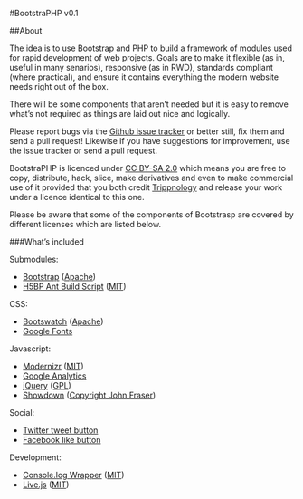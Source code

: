 #BootstraPHP v0.1

##About

The idea is to use Bootstrap and PHP to build a framework of modules
used for rapid development of web projects. Goals are to make it
flexible (as in, useful in many senarios), responsive (as in RWD), standards
compliant (where practical), and ensure it contains everything the
modern website needs right out of the box.

There will be some components that aren’t needed but it is easy to
remove what’s not required as things are laid out nice and logically.

Please report bugs via the [Github issue tracker](https://github.com/Trippnology/BootstraPHP/issues) or better still, fix
them and send a pull request! Likewise if you have suggestions for
improvement, use the issue tracker or send a pull request.

BootstraPHP is licenced under [CC BY-SA 2.0](https://creativecommons.org/licenses/by-sa/2.0/uk/) which means you are free
to copy, distribute, hack, slice, make derivatives and even to make
commercial use of it provided that you both credit [Trippnology](http://www.trippnology.com/) and
release your work under a licence identical to this one.

Please be aware that some of the components of Bootstrasp are covered by
different licenses which are listed below.

###What’s included

Submodules:

-   [Bootstrap](https://github.com/twitter/bootstrap.git) ([Apache](https://github.com/twitter/bootstrap/blob/master/LICENSE))
-   [H5BP Ant Build Script](https://github.com/h5bp/ant-build-script.git) ([MIT](https://github.com/h5bp/ant-build-script/blob/master/MIT-license.txt))

CSS:

-   [Bootswatch](http://bootswatch.com/) ([Apache](http://www.apache.org/licenses/LICENSE-2.0.html))
-   [Google Fonts](http://www.google.com/webfonts)

Javascript:

-   [Modernizr](https://github.com/Modernizr/Modernizr.git) ([MIT](http://modernizr.com/license/))
-   [Google Analytics](http://www.google.com/analytics/)
-   [jQuery]() ([GPL](https://www.gnu.org/licenses/gpl-3.0.html))
-   [Showdown](https://github.com/coreyti/showdown) ([Copyright John Fraser](https://github.com/coreyti/showdown/blob/master/license.txt))

Social:

-   [Twitter tweet button](http://twitter.com/about/resources/buttons)
-   [Facebook like button](http://developers.facebook.com/docs/reference/plugins/like/)

Development:

-   [Console.log Wrapper](https://github.com/cpatik/console.log-wrapper.git) ([MIT](https://github.com/cpatik/console.log-wrapper/blob/master/LICENSE))
-   [Live.js](http://livejs.com/) ([MIT](http://livejs.com/license))
